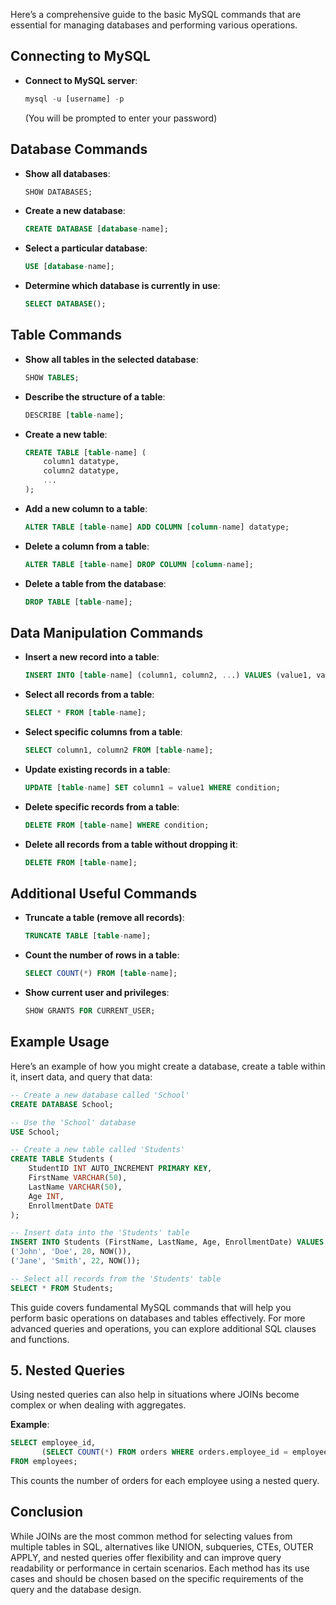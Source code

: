 Here’s a comprehensive guide to the basic MySQL commands that are essential for managing databases and performing various operations.

## Connecting to MySQL
- **Connect to MySQL server**: 
  ```sql
  mysql -u [username] -p
  ```
  (You will be prompted to enter your password)

## Database Commands
- **Show all databases**:
  ```sql
  SHOW DATABASES;
  ```
- **Create a new database**:
  ```sql
  CREATE DATABASE [database-name];
  ```
- **Select a particular database**:
  ```sql
  USE [database-name];
  ```
- **Determine which database is currently in use**:
  ```sql
  SELECT DATABASE();
  ```

## Table Commands
- **Show all tables in the selected database**:
  ```sql
  SHOW TABLES;
  ```
- **Describe the structure of a table**:
  ```sql
  DESCRIBE [table-name];
  ```
- **Create a new table**:
  ```sql
  CREATE TABLE [table-name] (
      column1 datatype,
      column2 datatype,
      ...
  );
  ```
- **Add a new column to a table**:
  ```sql
  ALTER TABLE [table-name] ADD COLUMN [column-name] datatype;
  ```
- **Delete a column from a table**:
  ```sql
  ALTER TABLE [table-name] DROP COLUMN [column-name];
  ```
- **Delete a table from the database**:
  ```sql
  DROP TABLE [table-name];
  ```

## Data Manipulation Commands
- **Insert a new record into a table**:
  ```sql
  INSERT INTO [table-name] (column1, column2, ...) VALUES (value1, value2, ...);
  ```
- **Select all records from a table**:
  ```sql
  SELECT * FROM [table-name];
  ```
- **Select specific columns from a table**:
  ```sql
  SELECT column1, column2 FROM [table-name];
  ```
- **Update existing records in a table**:
  ```sql
  UPDATE [table-name] SET column1 = value1 WHERE condition;
  ```
- **Delete specific records from a table**:
  ```sql
  DELETE FROM [table-name] WHERE condition;
  ```
- **Delete all records from a table without dropping it**:
  ```sql
  DELETE FROM [table-name];
  ```

## Additional Useful Commands
- **Truncate a table (remove all records)**:
  ```sql
  TRUNCATE TABLE [table-name];
  ```
- **Count the number of rows in a table**:
   ```sql
   SELECT COUNT(*) FROM [table-name];
   ```
- **Show current user and privileges**:
   ```sql
   SHOW GRANTS FOR CURRENT_USER;
   ```

## Example Usage

Here’s an example of how you might create a database, create a table within it, insert data, and query that data:

```sql
-- Create a new database called 'School'
CREATE DATABASE School;

-- Use the 'School' database
USE School;

-- Create a new table called 'Students'
CREATE TABLE Students (
    StudentID INT AUTO_INCREMENT PRIMARY KEY,
    FirstName VARCHAR(50),
    LastName VARCHAR(50),
    Age INT,
    EnrollmentDate DATE
);

-- Insert data into the 'Students' table
INSERT INTO Students (FirstName, LastName, Age, EnrollmentDate) VALUES 
('John', 'Doe', 20, NOW()),
('Jane', 'Smith', 22, NOW());

-- Select all records from the 'Students' table
SELECT * FROM Students;
```

This guide covers fundamental MySQL commands that will help you perform basic operations on databases and tables effectively. For more advanced queries and operations, you can explore additional SQL clauses and functions.


## 5. **Nested Queries**
Using nested queries can also help in situations where JOINs become complex or when dealing with aggregates.

**Example**:
```sql
SELECT employee_id,
       (SELECT COUNT(*) FROM orders WHERE orders.employee_id = employees.employee_id) AS order_count
FROM employees;
```
This counts the number of orders for each employee using a nested query.

## Conclusion
While JOINs are the most common method for selecting values from multiple tables in SQL, alternatives like UNION, subqueries, CTEs, OUTER APPLY, and nested queries offer flexibility and can improve query readability or performance in certain scenarios. Each method has its use cases and should be chosen based on the specific requirements of the query and the database design.
